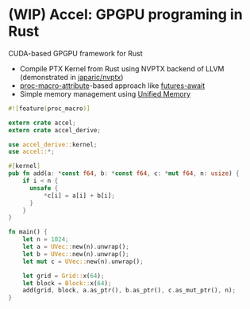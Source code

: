 # (WIP) Accel: GPGPU programing in Rust

CUDA-based GPGPU framework for Rust

- Compile PTX Kernel from Rust using NVPTX backend of LLVM (demonstrated in [japaric/nvptx](https://github.com/japaric/nvptx))
- [proc-macro-attribute](https://github.com/rust-lang/rust/issues/38356)-based approach like [futures-await](https://github.com/alexcrichton/futures-await)
- Simple memory management using [Unified Memory](http://docs.nvidia.com/cuda/cuda-c-programming-guide/index.html#um-unified-memory-programming-hd)

```rust
#![feature(proc_macro)]

extern crate accel;
extern crate accel_derive;

use accel_derive::kernel;
use accel::*;

#[kernel]
pub fn add(a: *const f64, b: *const f64, c: *mut f64, n: usize) {
    if i < n {
      unsafe {
          *c[i] = a[i] + b[i];
      }
    }
}

fn main() {
    let n = 1024;
    let a = UVec::new(n).unwrap();
    let b = UVec::new(n).unwrap();
    let mut c = UVec::new(n).unwrap();

    let grid = Grid::x(64);
    let block = Block::x(64);
    add(grid, block, a.as_ptr(), b.as_ptr(), c.as_mut_ptr(), n);
}
```
